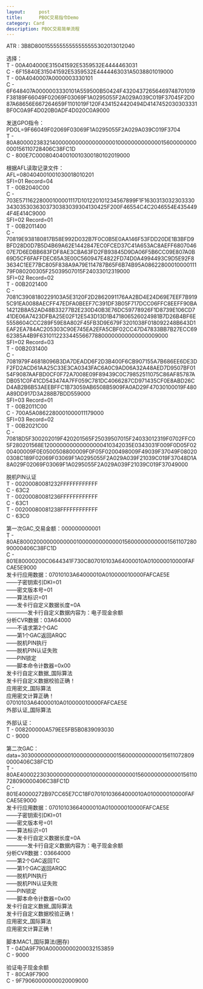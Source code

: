 ```yaml
---
layout:     post
title:      PBOC交易指令Demo
category: Card
description: PBOC交易简单流程
---
```


ATR : 3B8D80015555555555555555302013012040

选择：  
T - 00A404000E315041592E5359532E4444463031  
C - 6F15840E315041592E5359532E4444463031A5038801019000  
T - 00A4040007A0000003330101  
C - 6F648407A0000003330101A559500B50424F43204372656469748701019F38189F66049F02069F03069F1A0295055F2A029A039C019F37045F2D087A68656E667264659F1101019F120F4341524420494D4147452030303331BF0C0A9F4D020B0ADF4D020C0A9000  

发送GPO指令：  
PDOL=9F66049F02069F03069F1A0295055F2A029A039C019F3704  
T - 80A8000023832140000000000000000001000000000000015600000000000156110728406C38FC1D  
C - 800E7C000804040010010300180102019000  

根据AFL读取记录文件：  
AFL=080404001001030018010201  
SFI=01 Record=04  
T - 00B2040C00  
C - 703E57116228000100001117D101220101234567899F1F16303130323033303430353036303730383039304130425F200F46554C4C2046554E4354494F4E414C9000  
SFI=02 Record=01  
T - 00B2011400  
C - 70819E938180817B58E992D032B7F0C0B5E0AA146F53FDD20DE1B3BFD9BFD28D0D7B5D4B69A62E1442847EC0FCED37C41A653AC8AEFF680704607E7D6EDBB683FDF8AE3CBA63FD2FB93845D9DA06F5B6CC09E807A0B69D5CF6FAFFDEC65A3E00C560947E4822FD74D0A4994493C9D5E92F83634C1EE77BC805F838A9A79E114787B65F6B74B95A0862280001000011179F080200305F25039507015F24033012319000  
SFI=02 Record=02  
T - 00B2021400  
C - 7081C3908180229103A5E3120F2D2862091176AA2BD4E24D69E7EEF7B9195C91EA0088AECFF47EDFA0BEEF7C391DF3B05F717DCC06FFC8EEFF90BA14212B8A52AD48B33277B2E230D40B3E76DC59778926F1D8739E106CD741DE06A7423DFBA25E02F12E543D13D1B471806526024981B7D26B4BF6E5558604CCC289F59E8A802F45FB3D9E679F3201038F018092248B643D1EAF2EA784AC205303C90E745EA2EFA5CBF02CC47D47833BB7B27ECC6962385A4B9F6310112233445566778800000000000000009000  
SFI=02 Record=03  
T - 00B2031400  
C - 7081979F46818096B3DA7DEADD6F2D3B400F6CB907155A7B686EE6DE3DF2FD2ACD61AA25C33E3CA0343FAC6A0C9AD06A32A48AED7D9507BF0154F9087AAFBD0CF0F72A7008E09F89439C0C79852511075C86AF85787ADB051C0F41CD543474A7FF059C781DC4066287CD971435CF0E8ABD26CD4AB2B6B53AEEBFFC1B73059AB6508B5909FA0AD29F47030100019F480A89DD917D3A288B7BDD559000  
SFI=03 Record=01  
T - 00B2011C00  
C - 700A5A0862280001000011179000  
SFI=03 Record=02  
T - 00B2021C00  
C - 70818D5F300202019F420201565F25039507015F24033012319F0702FFC05F280201568E120000000000000000410342035E0343031F009F0D05F0200400009F0E0500508800009F0F05F0200498009F49039F37049F080200308C189F02069F03069F1A0295055F2A029A039F21039C019F37048D1A8A029F02069F03069F1A0295055F2A029A039F21039C019F37049000  

脱机PIN认证  
T - 00200080081232FFFFFFFFFFFF  
C - 63C2  
T - 00200080081236FFFFFFFFFFFF  
C - 63C1  
T - 00200080081238FFFFFFFFFFFF  
C - 63C0  

第一次GAC,交易金额：000000000001  
T - 80AE800020000000000001000000000000015600000000000156110728090000406C38FC1D  
C - 801E80000200C0644341F730C807010103A64000010A010000010000FAFCAE5E9000  
发卡行应用数据：07010103A64000010A010000010000FAFCAE5E  
——子密钥索引DKI=01  
——密文版本号=01  
——算法标识=01  
——发卡行自定义数据长度=0A  
————发卡行自定义数据内容为：电子现金余额  
分析CVR数据：03A64000  
——不请求第2个GAC  
——第1个GAC返回ARQC  
——脱机PIN执行  
——脱机PIN认证失败  
——PIN锁定  
——脚本命令计数器=0x00  
发卡行自定义数据_国际算法  
发卡行自定义数据校验正确！  
应用密文_国际算法  
应用密文计算正确！  
07010103A64000010A010000010000FAFCAE5E  
外部认证_国际算法  

外部认证：  
T - 008200000A579EE5FB5B0839093030  
C - 9000  

第二次GAC：  
data=3030000000000001000000000000015600000000000156110728090000406C38FC1D  
T - 80AE4000223030000000000001000000000000015600000000000156110728090000406C38FC1D  
C - 801E40000272B97CC65E7CC18F07010103664000010A010000010000FAFCAE5E9000  
发卡行应用数据：07010103664000010A010000010000FAFCAE5E  
——子密钥索引DKI=01  
——密文版本号=01  
——算法标识=01  
——发卡行自定义数据长度=0A  
————发卡行自定义数据内容为：电子现金余额  
分析CVR数据：03664000  
——第2个GAC返回TC  
——第1个GAC返回ARQC  
——脱机PIN执行  
——脱机PIN认证失败  
——PIN锁定  
——脚本命令计数器=0x00  
发卡行自定义数据_国际算法  
发卡行自定义数据校验正确！  
应用密文_国际算法  
应用密文计算正确！  

脚本MAC1_国际算法(圈存)  
T - 04DA9F790A00000000200032153859  
C - 9000  

验证电子现金余额  
T - 80CA9F7900  
C - 9F79060000000020009000  
&nbsp;
